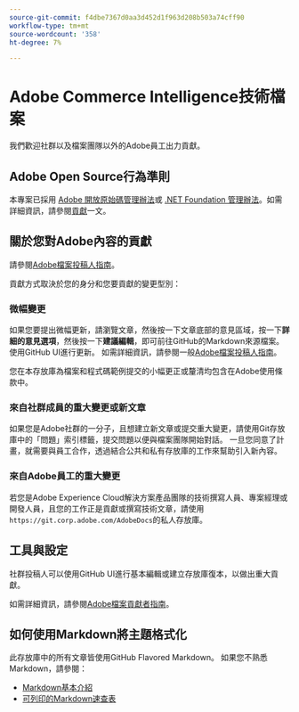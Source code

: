 ```yaml
---
source-git-commit: f4dbe7367d0aa3d452d1f963d208b503a74cff90
workflow-type: tm+mt
source-wordcount: '358'
ht-degree: 7%

---
```

# Adobe Commerce Intelligence技術檔案

我們歡迎社群以及檔案團隊以外的Adobe員工出力貢獻。

## Adobe Open Source行為準則

本專案已採用 [Adobe 開放原始碼管理辦法](code-of-conduct.md)或 [.NET Foundation 管理辦法](https://dotnetfoundation.org/code-of-conduct)。如需詳細資訊，請參閱[貢獻](contributing.md)一文。

## 關於您對Adobe內容的貢獻

請參閱[Adobe檔案投稿人指南](https://experienceleague.adobe.com/docs/contributor/contributor-guide/introduction.html)。

貢獻方式取決於您的身分和您要貢獻的變更型別：

### 微幅變更

如果您要提出微幅更新，請瀏覽文章，然後按一下文章底部的意見區域，按一下&#x200B;**詳細的意見選項**，然後按一下&#x200B;**建議編輯**，即可前往GitHub的Markdown來源檔案。 使用GitHub UI進行更新。 如需詳細資訊，請參閱一般[Adobe檔案投稿人指南](https://experienceleague.adobe.com/docs/contributor/contributor-guide/introduction.html)。

您在本存放庫為檔案和程式碼範例提交的小幅更正或釐清均包含在Adobe使用條款中。

### 來自社群成員的重大變更或新文章

如果您是Adobe社群的一分子，且想建立新文章或提交重大變更，請使用Git存放庫中的「問題」索引標籤，提交問題以便與檔案團隊開始對話。 一旦您同意了計畫，就需要與員工合作，透過結合公共和私有存放庫的工作來幫助引入新內容。

### 來自Adobe員工的重大變更

若您是Adobe Experience Cloud解決方案產品團隊的技術撰寫人員、專案經理或開發人員，且您的工作正是貢獻或撰寫技術文章，請使用`https://git.corp.adobe.com/AdobeDocs`的私人存放庫。

## 工具與設定

社群投稿人可以使用GitHub UI進行基本編輯或建立存放庫復本，以做出重大貢獻。

如需詳細資訊，請參閱[Adobe檔案貢獻者指南](https://experienceleague.adobe.com/docs/contributor/contributor-guide/introduction.html)。

## 如何使用Markdown將主題格式化

此存放庫中的所有文章皆使用GitHub Flavored Markdown。 如果您不熟悉Markdown，請參閱：

- [Markdown基本介紹](https://help.github.com/articles/getting-started-with-writing-and-formatting-on-github/)
- [可列印的Markdown速查表](https://guides.github.com/pdfs/markdown-cheatsheet-online.pdf)
